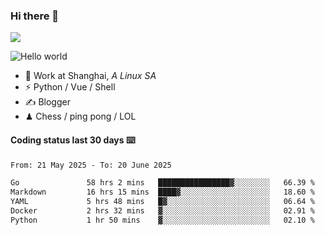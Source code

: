 ### Hi there 👋
![](https://komarev.com/ghpvc/?username=Xuhandsome)


<img src="https://github-readme-stats.vercel.app/api?username=XuHandsome&show_icons=true&theme=merko" alt="Hello world">

<br/>

- 🍻  Work at Shanghai, _A Linux SA_
- ⚡  Python / Vue / Shell
- ✍️  Blogger
- ♟  Chess / ping pong / LOL

#### Coding status last 30 days ⌨️

<!--START_SECTION:waka-->

```txt
From: 21 May 2025 - To: 20 June 2025

Go               58 hrs 2 mins   ████████████████▓░░░░░░░░   66.39 %
Markdown         16 hrs 15 mins  ████▓░░░░░░░░░░░░░░░░░░░░   18.60 %
YAML             5 hrs 48 mins   █▓░░░░░░░░░░░░░░░░░░░░░░░   06.64 %
Docker           2 hrs 32 mins   ▓░░░░░░░░░░░░░░░░░░░░░░░░   02.91 %
Python           1 hr 50 mins    ▓░░░░░░░░░░░░░░░░░░░░░░░░   02.10 %
```

<!--END_SECTION:waka-->
